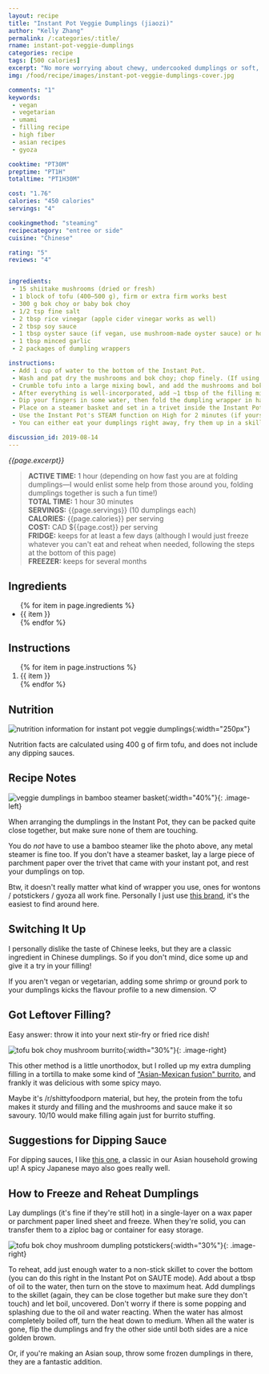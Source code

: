 ```yaml
---
layout: recipe
title: "Instant Pot Veggie Dumplings (jiaozi)"
author: "Kelly Zhang"
permalink: /:categories/:title/
rname: instant-pot-veggie-dumplings
categories: recipe
tags: [500 calories]
excerpt: "No more worrying about chewy, undercooked dumplings or soft, soggy dumplings that fall apart between your chopsticks. With the Instant Pot, get dumplings that are just right every time!"
img: /food/recipe/images/instant-pot-veggie-dumplings-cover.jpg

comments: "1"
keywords:
 - vegan
 - vegetarian
 - umami
 - filling recipe
 - high fiber
 - asian recipes
 - gyoza

cooktime: "PT30M"
preptime: "PT1H"
totaltime: "PT1H30M"

cost: "1.76"
calories: "450 calories"
servings: "4"

cookingmethod: "steaming"
recipecategory: "entree or side"
cuisine: "Chinese"

rating: "5"
reviews: "4"


ingredients:
 - 15 shiitake mushrooms (dried or fresh)
 - 1 block of tofu (400–500 g), firm or extra firm works best
 - 300 g bok choy or baby bok choy
 - 1/2 tsp fine salt
 - 2 tbsp rice vinegar (apple cider vinegar works as well)
 - 2 tbsp soy sauce
 - 1 tbsp oyster sauce (if vegan, use mushroom-made oyster sauce) or hoisin sauce
 - 1 tbsp minced garlic
 - 2 packages of dumpling wrappers

instructions:
 - Add 1 cup of water to the bottom of the Instant Pot.
 - Wash and pat dry the mushrooms and bok choy; chop finely. (If using dried shiitake mushrooms, soak them in 1 cup of water for at least 10 minutes to rehydrate.)
 - Crumble tofu into a large mixing bowl, and add the mushrooms and bok choy. Stir in the rest of the ingredients except for dumpling wrappers.
 - After everything is well-incorporated, add ~1 tbsp of the filling mixture to a dumpling wrapper (or however much you can without it overflowing).
 - Dip your fingers in some water, then fold the dumpling wrapper in half and press firmly along the seams all the way around to seal the dumpling.
 - Place on a steamer basket and set in a trivet inside the Instant Pot. Repeat with remaining wrappers and filling. You will have to steam in batches, I could only fit six or seven dumplings in the steamer at a time.
 - Use the Instant Pot's STEAM function on High for 2 minutes (if yours doesn't have the STEAM function, the manual PRESSURE COOK function works fine). When done, immediately quick release.
 - You can either eat your dumplings right away, fry them up in a skillet for potstickers, or freeze them for meal prep.

discussion_id: 2019-08-14
---
```


*{{page.excerpt}}*

> **ACTIVE TIME:** 1 hour (depending on how fast you are at folding dumplings—I would enlist some help from those around you, folding dumplings together is such a fun time!)  
> **TOTAL TIME:** 1 hour 30 minutes  
> **SERVINGS:** {{page.servings}} (10 dumplings each)  
> **CALORIES:** {{page.calories}} per serving  
> **COST:** CAD ${{page.cost}} per serving  
> **FRIDGE:** keeps for at least a few days (although I would just freeze whatever you can't eat and reheat when needed, following the steps at the bottom of this page)  
> **FREEZER:** keeps for several months

## Ingredients

<ul>
  {% for item in page.ingredients %}
    <li>{{ item }}</li>
  {% endfor %}
</ul>

## Instructions

<ol>
  {% for item in page.instructions %}
    <li>{{ item }}</li>
  {% endfor %}
</ol>

## Nutrition

![nutrition information for instant pot veggie dumplings](/food/recipe/images/instant-pot-veggie-dumplings-nutrition.jpg){:width="250px"}

Nutrition facts are calculated using 400 g of firm tofu, and does not include any dipping sauces.

## Recipe Notes

![veggie dumplings in bamboo steamer basket](/food/recipe/images/instant-pot-veggie-dumplings-1.jpg){:width="40%"}{: .image-left}

When arranging the dumplings in the Instant Pot, they can be packed quite close together, but make sure none of them are touching.

You do *not* have to use a bamboo steamer like the photo above, any metal steamer is fine too. If you don't have a steamer basket, lay a large piece of parchment paper over the trivet that came with your instant pot, and rest your dumplings on top.

Btw, it doesn't really matter what kind of wrapper you use, ones for wontons / potstickers / gyoza all work fine. Personally I just use [this brand](https://www.walmart.ca/en/ip/sun-on-dumpling-wrappers/6000196789446), it's the easiest to find around here.

## Switching It Up

I personally dislike the taste of Chinese leeks, but they are a classic ingredient in Chinese dumplings. So if you don't mind, dice some up and give it a try in your filling!

If you aren't vegan or vegetarian, adding some shrimp or ground pork to your dumplings kicks the flavour profile to a new dimension. ♡

## Got Leftover Filling?

Easy answer: throw it into your next stir-fry or fried rice dish!

![tofu bok choy mushroom burrito](/food/foodventures/images/tofu-bok-choy-mushroom-burrito.jpg){:width="30%"}{: .image-right}

This other method is a little unorthodox, but I rolled up my extra dumpling filling in a tortilla to make some kind of ["Asian-Mexican fusion" burrito](/food/foodventures/what-i-ate-aug-5-11/#tofu-bok-choy-mushroom-burrito), and frankly it was delicious with some spicy mayo.

Maybe it's /r/shittyfoodporn material, but hey, the protein from the tofu makes it sturdy and filling and the mushrooms and sauce make it so savoury. 10/10 would make filling again just for burrito stuffing.

## Suggestions for Dipping Sauce

For dipping sauces, I like [this one](https://www.allrecipes.com/recipe/162361/gyoza-sauce/), a classic in our Asian household growing up! A spicy Japanese mayo also goes really well.

## How to Freeze and Reheat Dumplings

Lay dumplings (it's fine if they're still hot) in a single-layer on a wax paper or parchment paper lined sheet and freeze. When they're solid, you can transfer them to a ziploc bag or container for easy storage.

![tofu bok choy mushroom dumpling potstickers](/food/recipe/images/instant-pot-veggie-dumplings-2.jpg){:width="30%"}{: .image-right}

To reheat, add just enough water to a non-stick skillet to cover the bottom (you can do this right in the Instant Pot on SAUTE mode). Add about a tbsp of oil to the water, then turn on the stove to maximum heat. Add dumplings to the skillet (again, they can be close together but make sure they don't touch) and let boil, uncovered. Don't worry if there is some popping and splashing due to the oil and water reacting. When the water has almost completely boiled off, turn the heat down to medium. When all the water is gone, flip the dumplings and fry the other side until both sides are a nice golden brown.

Or, if you're making an Asian soup, throw some frozen dumplings in there, they are a fantastic addition.
